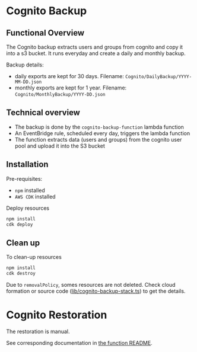 # Cognito Backup

## Functional Overview

The Cognito backup extracts users and groups from cognito and copy it into a s3 bucket.
It runs everyday and create a daily and monthly backup.

Backup details:
- daily exports are kept for 30 days. Filename: `Cognito/DailyBackup/YYYY-MM-DD.json`
- monthly exports are kept for 1 year. Filename: `Cognito/MonthlyBackup/YYYY-DD.json`


## Technical overview

- The backup is done by the `cognito-backup-function` lambda function
- An EventBridge rule, scheduled every day, triggers the lambda function
- The function extracts data (users and groups) from the cognito user pool and upload it into the S3 bucket


## Installation

Pre-requisites:
- `npm` installed
- `AWS CDK` installed

Deploy resources
```bash
npm install
cdk deploy
```

## Clean up


To clean-up resources
```bash
npm install
cdk destroy
```

Due to `removalPolicy`, somes resources are not deleted. Check cloud formation or source code ([lib/cognito-backup-stack.ts](./lib/cognito-backup-stack.ts)) to get the details.

# Cognito Restoration

The restoration is manual.

See corresponding documentation in [the function README](./assets/cognito-backup-function/README.md).
